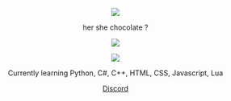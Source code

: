 <p align="center">  
<img src="https://i.imgur.com/Zu0z7Hw.gif">
</p>
<p align="center">
    her she chocolate ?
<p align="center">  
<img src="https://komarev.com/ghpvc/?username=zeptemps&color=grey">
</p>
    <p align="center">
  <img src="https://discord.c99.nl/widget/theme-4/881888876216586290.png"/>
</p>
<p align="center">
Currently learning Python, C#, C++, HTML, CSS, Javascript, Lua
<p align="center">
    <a href="https://discord.gg/25HkaVvzp7">Discord</a>
